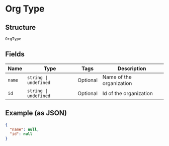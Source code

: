 
# Org Type

## Structure

`OrgType`

## Fields

| Name | Type | Tags | Description |
|  --- | --- | --- | --- |
| `name` | `string \| undefined` | Optional | Name of the organization |
| `id` | `string \| undefined` | Optional | Id of the organization |

## Example (as JSON)

```json
{
  "name": null,
  "id": null
}
```

